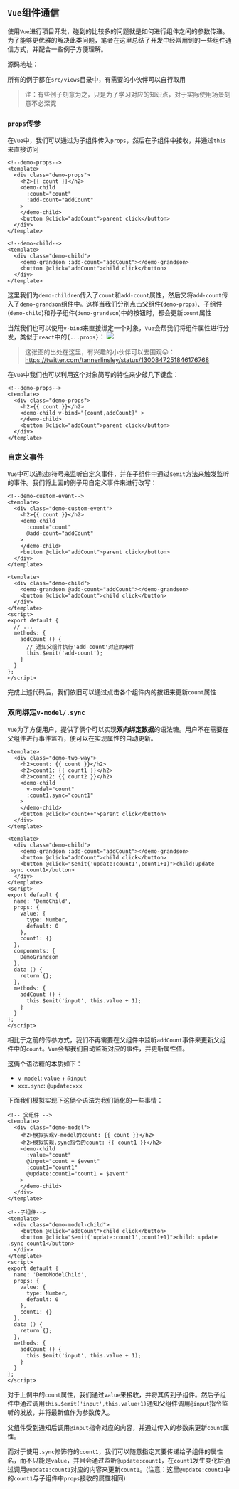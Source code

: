 ## `Vue`组件通信
使用`Vue`进行项目开发，碰到的比较多的问题就是如何进行组件之间的参数传递。为了能够更优雅的解决此类问题，笔者在这里总结了开发中经常用到的一些组件通信方式，并配合一些例子方便理解。

源码地址：

所有的例子都在`src/views`目录中，有需要的小伙伴可以自行取用

> 注：有些例子刻意为之，只是为了学习对应的知识点，对于实际使用场景刻意不必深究

### `props`传参
在`Vue`中，我们可以通过为子组件传入`props`，然后在子组件中接收，并通过`this`来直接访问
```vue
<!--demo-props-->
<template>
  <div class="demo-props">
    <h2>{{ count }}</h2>
    <demo-child
      :count="count"
      :add-count="addCount"
    >
    </demo-child>
    <button @click="addCount">parent click</button>
  </div>
</template>
```
```vue
<!--demo-child-->
<template>
  <div class="demo-child">
    <demo-grandson :add-count="addCount"></demo-grandson>
    <button @click="addCount">child click</button>
  </div>
</template>
```
这里我们为`demo-children`传入了`count`和`add-count`属性，然后又将`add-count`传入了`demo-grandson`组件中。这样当我们分别点击父组件(`demo-props`)、子组件(`demo-child`)和孙子组件(`demo-grandson`)中的按钮时，都会更新`count`属性

当然我们也可以使用`v-bind`来直接绑定一个对象，`Vue`会帮我们将组件属性进行分发，类似于`react`中的`{...props}`：
![](https://raw.githubusercontent.com/wangkaiwd/drawing-bed/master/20200912180143.png)
> 这张图的出处在这里，有兴趣的小伙伴可以去围观😜：https://twitter.com/tannerlinsley/status/1300847251846176768


在`Vue`中我们也可以利用这个对象简写的特性来少敲几下键盘：  
```vue
<!--demo-props-->
<template>
  <div class="demo-props">
    <h2>{{ count }}</h2>
    <demo-child v-bind="{count,addCount}" >
    </demo-child>
    <button @click="addCount">parent click</button>
  </div>
</template>
```

### 自定义事件
`Vue`中可以通过`@`符号来监听自定义事件，并在子组件中通过`$emit`方法来触发监听的事件。我们将上面的例子用自定义事件来进行改写：
```vue
<!--demo-custom-event-->
<template>
  <div class="demo-custom-event">
    <h2>{{ count }}</h2>
    <demo-child
      :count="count"
      @add-count="addCount"
    >
    </demo-child>
    <button @click="addCount">parent click</button>
  </div>
</template>
```

```vue
<template>
  <div class="demo-child">
    <demo-grandson @add-count="addCount"></demo-grandson>
    <button @click="addCount">child click</button>
  </div>
</template>
<script>
export default {
  // ...
  methods: {
    addCount () {
      // 通知父组件执行'add-count'对应的事件
      this.$emit('add-count');
    }
  }
};
</script>
```
完成上述代码后，我们依旧可以通过点击各个组件内的按钮来更新`count`属性

### 双向绑定`v-model/.sync`
`Vue`为了方便用户，提供了俩个可以实现**双向绑定数据**的语法糖。用户不在需要在父组件进行事件监听，便可以在实现属性的自动更新。
```vue
<template>
  <div class="demo-two-way">
    <h2>count: {{ count }}</h2>
    <h2>count1: {{ count1 }}</h2>
    <h2>count2: {{ count2 }}</h2>
    <demo-child
      v-model="count"
      :count1.sync="count1"
    >
    </demo-child>
    <button @click="count++">parent click</button>
  </div>
</template>
```
```vue
<template>
  <div class="demo-child">
    <demo-grandson :add-count="addCount"></demo-grandson>
    <button @click="addCount">child click</button>
    <button @click="$emit('update:count1',count1+1)">child:update .sync count1</button>
  </div>
</template>
<script>
export default {
  name: 'DemoChild',
  props: {
    value: {
      type: Number,
      default: 0
    },
    count1: {}
  },
  components: {
    DemoGrandson
  },
  data () {
    return {};
  },
  methods: {
    addCount () {
      this.$emit('input', this.value + 1);
    }
  }
};
</script>
```
相比于之前的传参方式，我们不再需要在父组件中监听`addCount`事件来更新父组件中的`count`。`Vue`会帮我们自动监听对应的事件，并更新属性值。

这俩个语法糖的本质如下：
* `v-model`: `value` + `@input`
* `xxx.sync`: `@update:xxx`

下面我们模拟实现下这俩个语法为我们简化的一些事情：
```vue
<!-- 父组件 -->
<template>
  <div class="demo-model">
    <h2>模拟实现v-model的count: {{ count }}</h2>
    <h2>模拟实现.sync指令的count: {{ count1 }}</h2>
    <demo-child
      :value="count"
      @input="count = $event"
      :count1="count1"
      @update:count1="count1 = $event"
    >
    </demo-child>
  </div>
</template>
```
```vue
<!--子组件-->
<template>
  <div class="demo-model-child">
    <button @click="addCount">child click</button>
    <button @click="$emit('update:count1',count1+1)">child: update .sync count1</button>
  </div>
</template>
<script>
export default {
  name: 'DemoModelChild',
  props: {
    value: {
      type: Number,
      default: 0
    },
    count1: {}
  },
  data () {
    return {};
  },
  methods: {
    addCount () {
      this.$emit('input', this.value + 1);
    }
  }
};
</script>
```
对于上例中的`count`属性，我们通过`value`来接收，并将其传到子组件。然后子组件中通过调用`this.$emit('input',this.value+1)`通知父组件调用`@input`指令监听的发放，并将最新值作为参数传入。

父组件受到通知后调用`@input`指令对应的内容，并通过传入的参数来更新`count`属性。

而对于使用`.sync`修饰符的`count1`，我们可以随意指定其要传递给子组件的属性名，而不只能是`value`，并且会通过监听`@update:count1`，在`count1`发生变化后通过调用`@update:count1`对应的内容来更新`count1`。(注意：这里`@update:count1`中的`count1`与子组件中`props`接收的属性相同)


